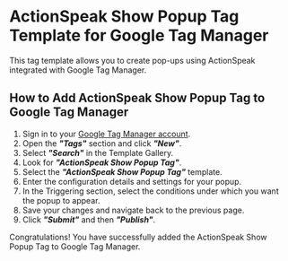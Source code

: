 # ActionSpeak Show Popup Tag Template for Google Tag Manager

This tag template allows you to create pop-ups using ActionSpeak integrated with Google Tag Manager.

## How to Add ActionSpeak Show Popup Tag to Google Tag Manager

1. Sign in to your [Google Tag Manager account](https://tagmanager.google.com/).
2. Open the ***"Tags"*** section and click ***"New"***.
3. Select ***"Search"*** in the Template Gallery.
4. Look for ***"ActionSpeak Show Popup Tag"***.
5. Select the ***"ActionSpeak Show Popup Tag"*** template.
6. Enter the configuration details and settings for your popup.
7. In the Triggering section, select the conditions under which you want the popup to appear.
8. Save your changes and navigate back to the previous page.
9. Click ***"Submit"*** and then ***"Publish"***.

Congratulations! You have successfully added the ActionSpeak Show Popup Tag to Google Tag Manager.
